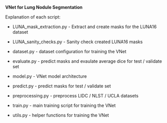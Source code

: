 **VNet for Lung Nodule Segmentation**

Explanation of each script:

- LUNA_mask_extraction.py - Extract and create masks for the LUNA16 dataset

- LUNA_sanity_checks.py - Sanity check created LUNA16 masks

- dataset.py - dataset configuration for training the VNet

- evaluate.py - predict masks and evaulate average dice for test / validate set

- model.py - VNet model architecture

- predict.py - predict masks for test / validate set

- preprocessing.py - preprocess LIDC / NLST / UCLA datasets

- train.py - main training script for training the VNet

- utils.py - helper functions for training the VNet
